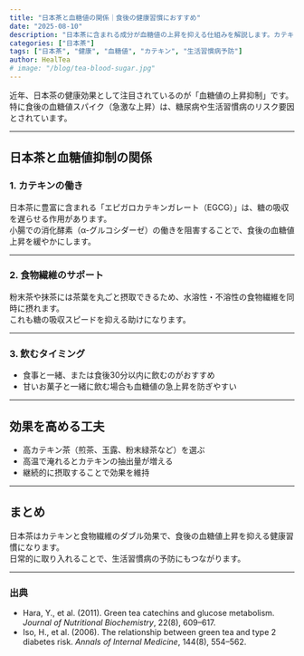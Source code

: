 ```yaml
---
title: "日本茶と血糖値の関係｜食後の健康習慣におすすめ"
date: "2025-08-10"
description: "日本茶に含まれる成分が血糖値の上昇を抑える仕組みを解説します。カテキンや食物繊維の働き、効果的な飲み方も紹介。"
categories: ["日本茶"]
tags: ["日本茶", "健康", "血糖値", "カテキン", "生活習慣病予防"]
author: HealTea
# image: "/blog/tea-blood-sugar.jpg"
---
```


近年、日本茶の健康効果として注目されているのが「血糖値の上昇抑制」です。  
特に食後の血糖値スパイク（急激な上昇）は、糖尿病や生活習慣病のリスク要因とされています。

---

## 日本茶と血糖値抑制の関係

### 1. カテキンの働き
日本茶に豊富に含まれる「エピガロカテキンガレート（EGCG）」は、糖の吸収を遅らせる作用があります。  
小腸での消化酵素（α-グルコシダーゼ）の働きを阻害することで、食後の血糖値上昇を緩やかにします。

---

### 2. 食物繊維のサポート
粉末茶や抹茶には茶葉を丸ごと摂取できるため、水溶性・不溶性の食物繊維を同時に摂れます。  
これも糖の吸収スピードを抑える助けになります。

---

### 3. 飲むタイミング
- 食事と一緒、または食後30分以内に飲むのがおすすめ
- 甘いお菓子と一緒に飲む場合も血糖値の急上昇を防ぎやすい

---

## 効果を高める工夫
- 高カテキン茶（煎茶、玉露、粉末緑茶など）を選ぶ
- 高温で淹れるとカテキンの抽出量が増える
- 継続的に摂取することで効果を維持

---

## まとめ
日本茶はカテキンと食物繊維のダブル効果で、食後の血糖値上昇を抑える健康習慣になります。  
日常的に取り入れることで、生活習慣病の予防にもつながります。

---

### 出典
- Hara, Y., et al. (2011). Green tea catechins and glucose metabolism. *Journal of Nutritional Biochemistry*, 22(8), 609–617.
- Iso, H., et al. (2006). The relationship between green tea and type 2 diabetes risk. *Annals of Internal Medicine*, 144(8), 554–562.
